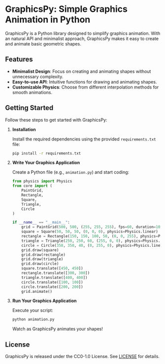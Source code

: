 # GraphicsPy: Simple Graphics Animation in Python

GraphicsPy is a Python library designed to simplify graphics animation. With an natural API and minimalist approach, GraphicsPy makes it easy to create and animate basic geometric shapes.

## Features

- **Minimalist Design**: Focus on creating and animating shapes without unnecessary complexity.
- **Easy-to-use API**: Intuitive functions for drawing and animating shapes.
- **Customizable Physics**: Choose from different interpolation methods for smooth animations.

## Getting Started

Follow these steps to get started with GraphicsPy:

1. **Installation**

    Install the required dependencies using the provided `requirements.txt` file:

    ```bash
    pip install -r requirements.txt
    ```

2. **Write Your Graphics Application**

    Create a Python file (e.g., `animation.py`) and start coding:

    ```python
    from physics import Physics
    from core import (
        PaintGrid,
        Rectangle,
        Square,
        Triangle,
        Circle
    )

    if __name__ == "__main__":
        grid = PaintGrid(500, 500, (255, 255, 255), fps=60, duration=10)
        square = Square(50, 50, 50, (0, 0, 0), physics=Physics.linear)
        rectangle = Rectangle(150, 150, 100, 50, (0, 0, 255), physics=Physics.linear)
        triangle = Triangle(250, 250, 60, (255, 0, 0), physics=Physics.linear)
        circle = Circle(350, 350, 40, (0, 255, 0), physics=Physics.linear)
        grid.draw(square)
        grid.draw(rectangle)
        grid.draw(triangle)
        grid.draw(circle)
        square.translate([450, 450])
        rectangle.translate([300, 300])
        triangle.translate([400, 400])
        circle.translate([100, 100])
        circle.translate([200, 200])
        grid.animate()
    ```

3. **Run Your Graphics Application**

    Execute your script:

    ```bash
    python animation.py
    ```

    Watch as GraphicsPy animates your shapes!

## License

GraphicsPy is released under the CC0-1.0 License. See [LICENSE](LICENSE) for details.
